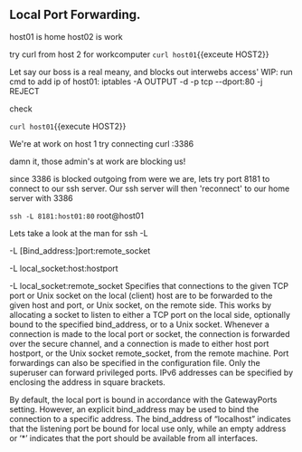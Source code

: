 ## Local Port Forwarding.

host01 is home
host02 is work

try curl from host 2  for workcomputer
`curl host01`{{exceute HOST2}}


Let say our boss is a real meany, and blocks out interwebs access'
WIP: run cmd to add ip of host01:
iptables -A OUTPUT -d <ip of node01> -p tcp --dport:80 -j REJECT


check

`curl host01`{{execute HOST2}}




We're at work on host 1
try connecting
curl <ip>:3386

damn it, those admin's at work are blocking us!



since 3386 is blocked outgoing from were we are, lets try port 8181 to connect to our ssh server.
Our ssh server will then 'reconnect' to our home server with 3386

`ssh -L 8181:host01:80`  root@host01

Lets take a look at the man for ssh -L

 
-L \[Bind_address:]port:remote_socket
 
-L local_socket:host:hostport
 
-L local_socket:remote_socket
Specifies that connections to the given TCP port or Unix socket on the local (client) host are to be forwarded to the given host and port, or Unix socket, on the remote side. This works by allocating a socket to listen to either a TCP port on the local side, optionally bound to the specified bind_address, or to a Unix socket. Whenever a connection is made to the local port or socket, the connection is forwarded over the secure channel, and a connection is made to either host port hostport, or the Unix socket remote_socket, from the remote machine.
Port forwardings can also be specified in the configuration file. Only the superuser can forward privileged ports. IPv6 addresses can be specified by enclosing the address in square brackets.

By default, the local port is bound in accordance with the GatewayPorts setting. However, an explicit bind_address may be used to bind the connection to a specific address. The bind_address of “localhost” indicates that the listening port be bound for local use only, while an empty address or ‘*’ indicates that the port should be available from all interfaces.

